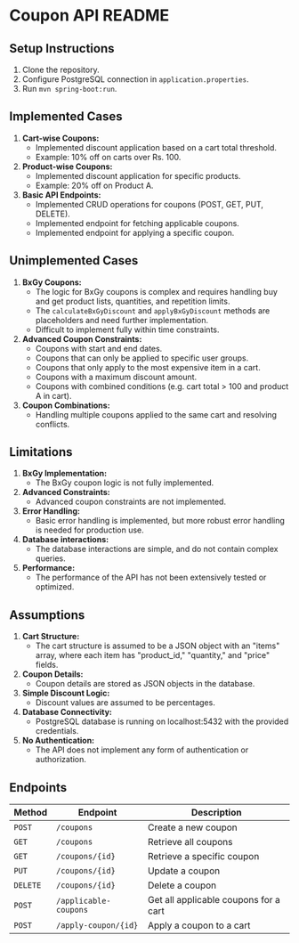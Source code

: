 # Coupon API README

## **Setup Instructions**
1. Clone the repository.
2. Configure PostgreSQL connection in `application.properties`.
3. Run `mvn spring-boot:run`.

## Implemented Cases

1.  **Cart-wise Coupons:**
    * Implemented discount application based on a cart total threshold.
    * Example: 10% off on carts over Rs. 100.
2.  **Product-wise Coupons:**
    * Implemented discount application for specific products.
    * Example: 20% off on Product A.
3.  **Basic API Endpoints:**
    * Implemented CRUD operations for coupons (POST, GET, PUT, DELETE).
    * Implemented endpoint for fetching applicable coupons.
    * Implemented endpoint for applying a specific coupon.

## Unimplemented Cases

1.  **BxGy Coupons:**
    * The logic for BxGy coupons is complex and requires handling buy and get product lists, quantities, and repetition limits.
    * The `calculateBxGyDiscount` and `applyBxGyDiscount` methods are placeholders and need further implementation.
    * Difficult to implement fully within time constraints.
2.  **Advanced Coupon Constraints:**
    * Coupons with start and end dates.
    * Coupons that can only be applied to specific user groups.
    * Coupons that only apply to the most expensive item in a cart.
    * Coupons with a maximum discount amount.
    * Coupons with combined conditions (e.g. cart total > 100 and product A in cart).
3.  **Coupon Combinations:**
    * Handling multiple coupons applied to the same cart and resolving conflicts.

## Limitations

1.  **BxGy Implementation:**
    * The BxGy coupon logic is not fully implemented.
2.  **Advanced Constraints:**
    * Advanced coupon constraints are not implemented.
3.  **Error Handling:**
    * Basic error handling is implemented, but more robust error handling is needed for production use.
4.  **Database interactions:**
    * The database interactions are simple, and do not contain complex queries.
5.  **Performance:**
    * The performance of the API has not been extensively tested or optimized.

## Assumptions

1.  **Cart Structure:**
    * The cart structure is assumed to be a JSON object with an "items" array, where each item has "product_id," "quantity," and "price" fields.
2.  **Coupon Details:**
    * Coupon details are stored as JSON objects in the database.
3.  **Simple Discount Logic:**
    * Discount values are assumed to be percentages.
4.  **Database Connectivity:**
    * PostgreSQL database is running on localhost:5432 with the provided credentials.
5.  **No Authentication:**
    * The API does not implement any form of authentication or authorization.

## **Endpoints**
| Method | Endpoint | Description |
|--------|---------|------------|
| `POST` | `/coupons` | Create a new coupon |
| `GET` | `/coupons` | Retrieve all coupons |
| `GET` | `/coupons/{id}` | Retrieve a specific coupon |
| `PUT` | `/coupons/{id}` | Update a coupon |
| `DELETE` | `/coupons/{id}` | Delete a coupon |
| `POST` | `/applicable-coupons` | Get all applicable coupons for a cart |
| `POST` | `/apply-coupon/{id}` | Apply a coupon to a cart |
